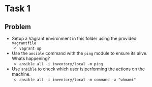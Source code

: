 # Task 1

## Problem

- Setup a Vagrant environment in this folder using the provided `Vagrantfile`
  - `vagrant up`
- Use the `ansible` command with the `ping` module to ensure its alive. Whats happening?
  - `ansible all -i inventory/local -m ping`
- Use `ansible` to check which user is performing the actions on the machine.
  - `ansible all -i inventory/local -m command -a "whoami"`